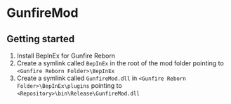 # GunfireMod

## Getting started
1. Install BepInEx for Gunfire Reborn
2. Create a symlink called `BepInEx` in the root of the mod folder pointing to `<Gunfire Reborn Folder>\BepInEx`
3. Create a symlink called `GunfireMod.dll` in `<Gunfire Reborn Folder>\BepInEx\plugins` pointing to `<Repository>\bin\Release\GunfireMod.dll`
